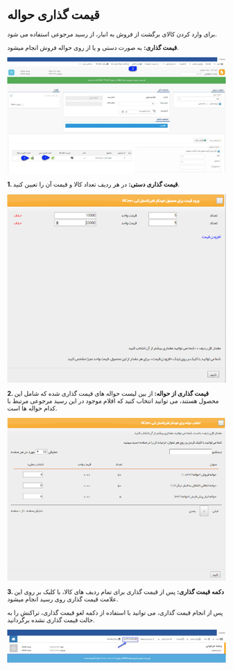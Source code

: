 # قیمت گذاری حواله  

برای وارد کردن کالای برگشت از فروش به انبار، از رسید مرجوعی استفاده می شود.

**قیمت گذاری:** به صورت دستی و یا از روی حواله فروش انجام میشود.

![](RefundRecieptPricing.jpg)

**1. قیمت گذاری دستی:** در هر ردیف تعداد کالا و قیمت آن را تعیین کنید.

![](RefundRecieptPricing2.png)

**2. قیمت گذاری از حواله:** از بین لیست حواله های قیمت گذاری شده که شامل این محصول هستند، می توانید انتخاب کنید که اقلام موجود در این رسید مرجوعی مرتبط با کدام حواله ها است.

![](RefundRecieptPricing3.png)

**3. دکمه قیمت گذاری:** پس از قیمت گذاری برای تمام ردیف های کالا، با کلیک بر روی این علامت قیمت گذاری روی رسید انجام میشود.

 پس از انجام قیمت گذاری، می توانید با استفاده از دکمه لغو قیمت گذاری، تراکنش را به حالت قیمت گذاری نشده برگردانید.
 
 ![](RefundRecieptPricing4.png)
 
 
